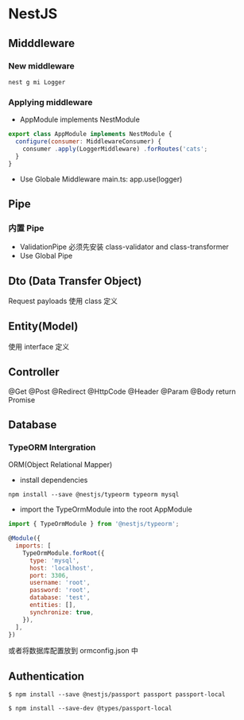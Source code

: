 # NestJS

## Midddleware

### New middleware

`nest g mi Logger`

### Applying middleware

- AppModule implements NestModule

```javascript
export class AppModule implements NestModule {
  configure(consumer: MiddlewareConsumer) {
    consumer .apply(LoggerMiddleware) .forRoutes('cats';
  }
}
```

- Use Globale Middleware
  main.ts: app.use(logger)

## Pipe

### 内置 Pipe

- ValidationPipe
  必须先安装 class-validator and class-transformer
- Use Global Pipe

## Dto (Data Transfer Object)

Request payloads
使用 class 定义

## Entity(Model)

使用 interface 定义

## Controller

@Get @Post @Redirect @HttpCode @Header @Param @Body
return Promise

## Database

### TypeORM Intergration

ORM(Object Relational Mapper)

- install dependencies

`npm install --save @nestjs/typeorm typeorm mysql`

- import the TypeOrmModule into the root AppModule

```javascript
import { TypeOrmModule } from '@nestjs/typeorm';

@Module({
  imports: [
    TypeOrmModule.forRoot({
      type: 'mysql',
      host: 'localhost',
      port: 3306,
      username: 'root',
      password: 'root',
      database: 'test',
      entities: [],
      synchronize: true,
    }),
  ],
})

```

或者将数据库配置放到 ormconfig.json 中

## Authentication

`$ npm install --save @nestjs/passport passport passport-local`

`$ npm install --save-dev @types/passport-local`
